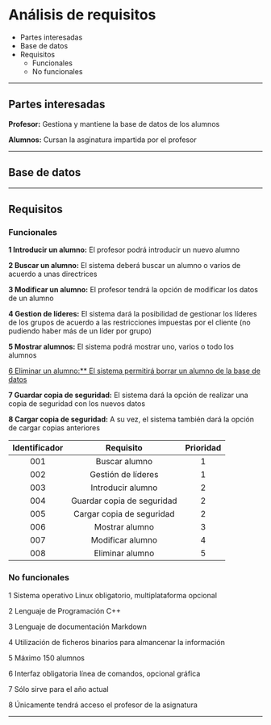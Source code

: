 # Análisis de requisitos

* Partes interesadas
* Base de datos
* Requisitos
  * Funcionales
  * No funcionales

***


## Partes interesadas

**Profesor:** Gestiona y mantiene la base de datos de los alumnos

**Alumnos:** Cursan la asginatura impartida por el profesor

***




## Base de datos



***



## Requisitos

### Funcionales

  **1 Introducir un alumno:** El profesor podrá introducir un nuevo alumno
  
  **2 Buscar un alumno:** El sistema deberá buscar un alumno o varios de acuerdo a unas directrices
  
  **3 Modificar un alumno:** El profesor tendrá la opción de modificar los datos de un alumno
 
  **4 Gestion de líderes:** El sistema dará la posibilidad de gestionar los líderes de los grupos de acuerdo a las restricciones impuestas por el cliente (no pudiendo haber más de un líder por grupo)
  
  **5 Mostrar alumnos:** El sistema podrá mostrar uno, varios o todo los alumnos
  
  <ins>6 Eliminar un alumno:** El sistema permitirá borrar un alumno de la base de datos
  
  **7 Guardar copia de seguridad:** El sistema dará la opción de realizar una copia de seguridad con los nuevos datos
  
  **8 Cargar copia de seguridad:** A su vez, el sistema también dará la opción de cargar copias anteriores
 
  
 Identificador | Requisito | Prioridad
 :--:|:--:|:--:
 001 | Buscar alumno | 1
 002 | Gestión de líderes | 1
 003|Introducir alumno|2
 004|Guardar copia de seguridad|2
 005|Cargar copia de seguridad|2
 006|Mostrar alumno|3
 007|Modificar alumno|4
 008|Eliminar alumno|5
 
 
  
  
  
  
### No funcionales

  1 Sistema operativo Linux obligatorio, multiplataforma opcional
  
  2 Lenguaje de Programación C++
  
  3 Lenguaje de documentación Markdown
  
  4 Utilización de ficheros binarios para almancenar la información
  
  5 Máximo 150 alumnos
  
  6 Interfaz obligatoria línea de comandos, opcional gráfica
  
  7 Sólo sirve para el año actual
  
  8 Únicamente tendrá acceso el profesor de la asignatura
  



***


